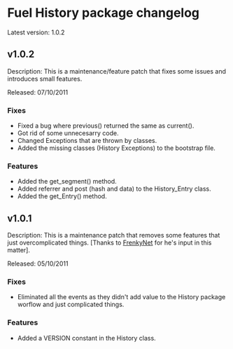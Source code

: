 # Fuel History package changelog

Latest version: 1.0.2

## v1.0.2

Description: This is a maintenance/feature patch that fixes some issues and introduces small features.

Released: 07/10/2011

### Fixes

* Fixed a bug where previous() returned the same as current().
* Got rid of some unnecesarry code.
* Changed Exceptions that are thrown by classes.
* Added the missing classes (History Exceptions) to the bootstrap file.

### Features

* Added the get_segment() method.
* Added referrer and post (hash and data) to the History_Entry class.
* Added the get_Entry() method.

## v1.0.1

Description: This is a maintenance patch that removes some features that just overcomplicated things. [Thanks to [FrenkyNet](https://github.com/FrenkyNet) for he's input in this matter].

Released: 05/10/2011

### Fixes

* Eliminated all the events as they didn't add value to the History package worflow and just complicated things.

### Features

* Added a VERSION constant in the History class.